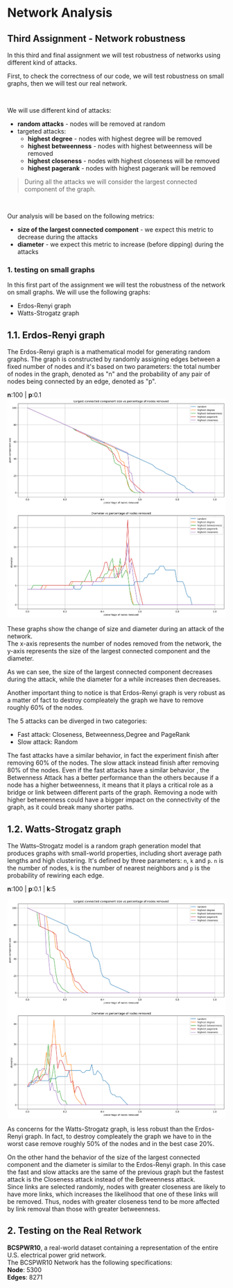 # Network Analysis

## Third Assignment - Network robustness

In this third and final assignment we will test robustness of networks using different kind of attacks.

First, to check the correctness of our code, we will test robustness on small graphs, then we will test our real network.

<br>

We will use different kind of attacks:

- **random attacks** - nodes will be removed at random
- targeted attacks:
  - **highest degree** - nodes with highest degree will be removed
  - **highest betweenness** - nodes with highest betweenness will be removed
  - **highest closeness** - nodes with highest closeness will be removed
  - **highest pagerank** - nodes with highest pagerank will be removed

> During all the attacks we will consider the largest connected component of the graph.

<br>

Our analysis will be based on the following metrics:

- **size of the largest connected component** - we expect this metric to decrease during the attacks
- **diameter** - we expect this metric to increase (before dipping) during the attacks

### 1. testing on small graphs

In this first part of the assignment we will test the robustness of the network on small graphs. We will use the following graphs:

- Erdos-Renyi graph
- Watts-Strogatz graph

## 1.1. Erdos-Renyi graph

The Erdos-Renyi graph is a mathematical model for generating random graphs.
The graph is constructed by randomly assigning edges between a fixed number of nodes and it's based on two parameters: the total number of nodes in the graph, denoted as "n" and the probability of any pair of nodes being connected by an edge, denoted as "p".   
  
<strong>n</strong>:100 |
<strong>p</strong>:0.1
![erdos-renyi-n100-p0.1](./src/erdos-renyi-n100-p0.1.png)
  
These graphs show the change of size and diameter during an attack of the network.  
The x-axis represents the number of nodes removed from the network, the y-axis represents the size of the largest connected component and the diameter.

As we can see, the size of the largest connected component decreases during the attack, while the diameter for a while increases then decreases.

Another important thing to notice is that Erdos-Renyi graph is very robust as a matter of fact to destroy compleately the graph we have to remove roughly 60% of the nodes.

The 5 attacks can be diverged in two categories: 
- Fast attack: Closeness, Betweenness,Degree and PageRank
- Slow attack: Random

The fast attacks have a similar behavior, in fact the experiment finish after removing 60% of the nodes. The slow attack instead finish after removing 80% of the nodes.
Even if the fast attacks have a similar behavior , the Betwenness Attack has a better performance than the others because if a node has a higher betweenness, it means that it plays a critical role as a bridge or link between different parts of the graph. Removing a node with higher betweenness could have a bigger impact on the connectivity of the graph, as it could break many shorter paths.



## 1.2. Watts-Strogatz graph

The Watts–Strogatz model is a random graph generation model that produces graphs with small-world properties, including short average path lengths and high clustering.
It's defined by three parameters: `n`, `k` and `p`. `n` is the number of nodes, `k` is the number of nearest neighbors and `p` is the probability of rewiring each edge.  

<strong>n</strong>:100 |
<strong>p</strong>:0.1 |
<strong>k</strong>:5

![watts-strogatz-n100-p0.1-k5](./src/watts-strogatz-n100-p0.1-k5.png)

As concerns for the Watts-Strogatz graph, is less robust than the Erdos-Renyi graph. In fact, to destroy compleately the graph we have to in the worst case remove roughly 50% of the nodes and in the best case 20%.

On the other hand the behavior of the size of the largest connected component and the diameter is similar to the Erdos-Renyi graph.
In this case the fast and slow attacks are the same of the previous graph but the fastest attack is the Closeness attack instead of the Betweenness attack.  
Since links are selected randomly, nodes with greater closeness are likely to have more links, which increases the likelihood that one of these links will be removed. Thus, nodes with greater closeness tend to be more affected by link removal than those with greater betweenness.

## 2. Testing on the Real Retwork

**BCSPWR10**, a real-world dataset containing a representation of the entire U.S. electrical power grid network.  
The BCSPWR10 Network has the following specifications:  
**Node**: 5300  
**Edges**: 8271
